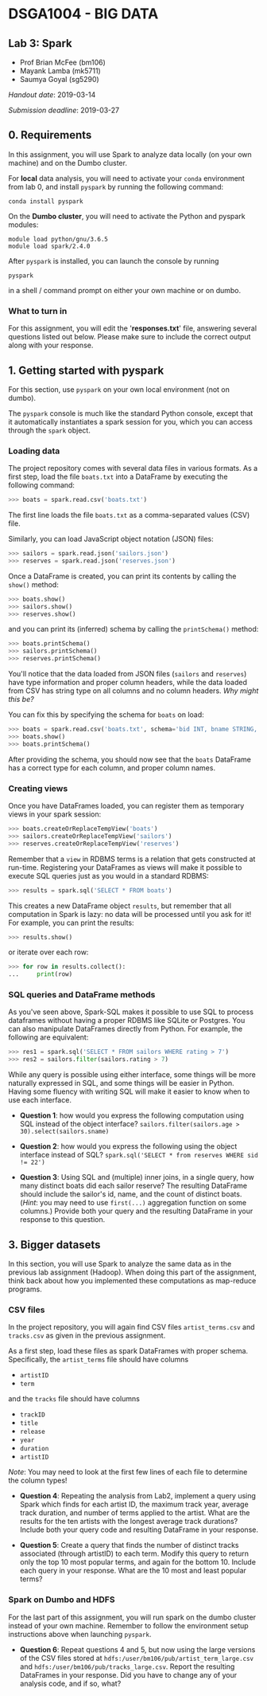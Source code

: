 # DSGA1004 - BIG DATA
## Lab 3: Spark
- Prof Brian McFee (bm106)
- Mayank Lamba (mk5711)
- Saumya Goyal (sg5290)


*Handout date*: 2019-03-14

*Submission deadline*: 2019-03-27


## 0. Requirements

In this assignment, you will use Spark to analyze data locally (on your own machine)
and on the Dumbo cluster.

For <b>local</b> data analysis, you will need to activate your `conda` environment from lab
0, and install `pyspark` by running the following command:

```
conda install pyspark
```

On the <b>Dumbo cluster</b>, you will need to activate the Python and pyspark modules:
```
module load python/gnu/3.6.5
module load spark/2.4.0
```

After `pyspark` is installed, you can launch the console by running
```
pyspark
```
in a shell / command prompt on either your own machine or on dumbo.


### What to turn in

For this assignment, you will edit the '<b>responses.txt</b>' file, answering several questions listed
out below. Please make sure to include the correct output along with your response.


## 1. Getting started with pyspark

For this section, use `pyspark` on your own local environment (not on dumbo).

The `pyspark` console is much like the standard Python console, except that it
automatically instantiates a spark session for you, which you can access through the
`spark` object.


### Loading data
The project repository comes with several data files in various formats.  As a first
step, load the file `boats.txt` into a DataFrame by executing the following command:

```python
>>> boats = spark.read.csv('boats.txt')
```
The first line loads the file `boats.txt` as a comma-separated values (CSV) file.

Similarly, you can load JavaScript object notation (JSON) files:

```python
>>> sailors = spark.read.json('sailors.json')
>>> reserves = spark.read.json('reserves.json')
```

Once a DataFrame is created, you can print its contents by calling the `show()`
method:
```python
>>> boats.show()
>>> sailors.show()
>>> reserves.show()
```
and you can print its (inferred) schema by calling the `printSchema()` method:
```python
>>> boats.printSchema()
>>> sailors.printSchema()
>>> reserves.printSchema()
```

You'll notice that the data loaded from JSON files (`sailors` and `reserves`) have
type information and proper column headers, while the data loaded from CSV has
string type on all columns and no column headers.  *Why might this be?*

You can fix this by specifying the schema for `boats` on load:
```python
>>> boats = spark.read.csv('boats.txt', schema='bid INT, bname STRING, color STRING')
>>> boats.show()
>>> boats.printSchema()
```
After providing the schema, you should now see that the `boats` DataFrame has a
correct type for each column, and proper column names.


### Creating views

Once you have DataFrames loaded, you can register them as temporary views in your
spark session:
```python
>>> boats.createOrReplaceTempView('boats')
>>> sailors.createOrReplaceTempView('sailors')
>>> reserves.createOrReplaceTempView('reserves')
```
Remember that a `view` in RDBMS terms is a relation that gets constructed at
run-time.
Registering your DataFrames as views will make it possible to execute SQL queries just as you would in a standard RDBMS:
```python
>>> results = spark.sql('SELECT * FROM boats')
```
This creates a new DataFrame object `results`, but remember that all computation in
Spark is lazy: no data will be processed until you ask for it!  For example, you can
print the results:
```python
>>> results.show()
```
or iterate over each row:
```python
>>> for row in results.collect():
...     print(row)
```

### SQL queries and DataFrame methods

As you've seen above, Spark-SQL makes it possible to use SQL to process dataframes without having a proper RDBMS like SQLite or Postgres.
You can also manipulate DataFrames directly from Python.  For example, the following are equivalent:
```python
>>> res1 = spark.sql('SELECT * FROM sailors WHERE rating > 7')
>>> res2 = sailors.filter(sailors.rating > 7)
```
While any query is possible using either interface, some things will be more naturally expressed in SQL, and some things will be easier in Python.
Having some fluency with writing SQL will make it easier to know when to use each interface.


- **Question 1**: how would you express the following computation using SQL instead
  of the object interface?  `sailors.filter(sailors.age > 30).select(sailors.sname)`

- **Question 2**: how would you express the following using the object interface
  instead of SQL?  `spark.sql('SELECT * from reserves WHERE sid != 22')`

- **Question 3**: Using SQL and (multiple) inner joins, in a single query, how many
  distinct boats did each sailor reserve?  The resulting DataFrame should include
  the sailor's id, name, and the count of distinct boats.  (*Hint*: you may need to use `first(...)` aggregation function on some columns.)  Provide both your query and the resulting DataFrame in your response to this question.



## 3. Bigger datasets

In this section, you will use Spark to analyze the same data as in the previous lab assignment (Hadoop).
When doing this part of the assignment, think back about how you implemented these computations as map-reduce programs.


### CSV files

In the project repository, you will again find CSV files `artist_terms.csv` and
`tracks.csv` as given in the previous assignment.

As a first step, load these files as spark DataFrames with proper schema.
Specifically, the `artist_terms` file should have columns

- `artistID`
- `term`

and the `tracks` file should have columns

- `trackID`
- `title`
- `release`
- `year`
- `duration`
- `artistID`

*Note*: You may need to look at the first few lines of each file to determine the column types!


- **Question 4**: Repeating the analysis from Lab2, implement a query using Spark
  which finds for each artist ID, the maximum track year, average track duration, and
  number of terms applied to the artist.  What are the results for the ten artists
  with the longest average track durations?  Include both your query code and
  resulting DataFrame in your response.

- **Question 5**: Create a query that finds the number of distinct tracks associated
  (through artistID) to each term.  Modify this query to return only the top 10 most popular terms, and again for the bottom 10.  Include each query in your response.  What are the 10 most and least popular terms?

### Spark on Dumbo and HDFS

For the last part of this assignment, you will run spark on the dumbo cluster instead
of your own machine.  Remember to follow the environment setup instructions above
when launching `pyspark`.

- **Question 6**: Repeat questions 4 and 5, but now using the large versions of the
  CSV files stored at `hdfs:/user/bm106/pub/artist_term_large.csv` and
  `hdfs:/user/bm106/pub/tracks_large.csv`.  Report the resulting DataFrames in your
  response.  Did you have to change any of your analysis code, and if so, what?
